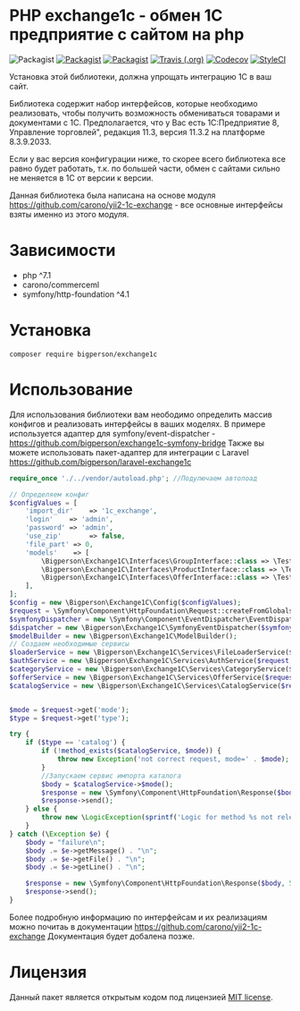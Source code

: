 # PHP exchange1c - обмен 1С предприятие с сайтом на php
![Packagist](https://img.shields.io/packagist/l/bigperson/exchange1c.svg?style=flat-square)
[![Packagist](https://img.shields.io/packagist/dt/bigperson/exchange1c.svg?style=flat-square)](https://packagist.org/packages/bigperson/exchange1c)
[![Packagist](https://img.shields.io/packagist/v/bigperson/exchange1c.svg?style=flat-square)](https://packagist.org/packages/bigperson/exchange1c)
[![Travis (.org)](https://img.shields.io/travis/bigperson/exchange1c.svg?style=flat-square)](https://travis-ci.org/bigperson/exchange1c)
[![Codecov](https://img.shields.io/codecov/c/github/bigperson/exchange1c.svg?style=flat-square)](https://codecov.io/gh/bigperson/exchange1c)
[![StyleCI](https://github.styleci.io/repos/153751681/shield?branch=master)](https://github.styleci.io/repos/153751681)




Установка этой библиотеки, должна упрощать интеграцию 1С в ваш сайт.

Библиотека содержит набор интерфейсов, которые необходимо реализовать, чтобы получить возможность обмениваться товарами и документами с 1С. Предполагается, что у Вас есть 1С:Предприятие 8, Управление торговлей", редакция 11.3, версия 11.3.2 на платформе 8.3.9.2033. 

Если у вас версия конфигурации ниже, то скорее всего библиотека все равно будет работать, т.к. по большей части, обмен с сайтами сильно не меняется в 1С от версии к версии.

Данная библиотека была написана на основе модуля https://github.com/carono/yii2-1c-exchange - все основные интерфейсы взяты именно из этого модуля.

# Зависимости
* php ^7.1
* carono/commerceml
* symfony/http-foundation ^4.1

# Установка
`composer require bigperson/exchange1c`

# Использование
Для использования библиотеки вам неободимо определить массив конфигов и реализовать интерфейсы в ваших моделях.
В примере используется адаптер для symfony/event-dispatcher - https://github.com/bigperson/exchange1c-symfony-bridge
Также вы можете использовать пакет-адаптер для интеграции с Laravel https://github.com/bigperson/laravel-exchange1c

```php
require_once './../vendor/autoload.php'; //Подулючаем автолоад

// Определяем конфиг
$configValues = [
    'import_dir'    => '1c_exchange',
    'login'    => 'admin',
    'password' => 'admin',
    'use_zip'       => false,
    'file_part' => 0,
    'models'    => [
        \Bigperson\Exchange1C\Interfaces\GroupInterface::class => \Tests\Models\GroupTestModel::class,
        \Bigperson\Exchange1C\Interfaces\ProductInterface::class => \Tests\Models\ProductTestModel::class,
        \Bigperson\Exchange1C\Interfaces\OfferInterface::class => \Tests\Models\OfferTestModel::class,
    ],
];
$config = new \Bigperson\Exchange1C\Config($configValues);
$request = \Symfony\Component\HttpFoundation\Request::createFromGlobals();
$symfonyDispatcher = new \Symfony\Component\EventDispatcher\EventDispatcher();
$dispatcher = new \Bigperson\Exchange1C\SymfonyEventDispatcher($symfonyDispatcher);
$modelBuilder = new \Bigperson\Exchange1C\ModelBuilder();
// Создаем необходимые сервисы
$loaderService = new \Bigperson\Exchange1C\Services\FileLoaderService($request, $config);
$authService = new \Bigperson\Exchange1C\Services\AuthService($request, $config);
$categoryService = new \Bigperson\Exchange1C\Services\CategoryService($request, $config, $dispatcher, $modelBuilder);
$offerService = new \Bigperson\Exchange1C\Services\OfferService($request, $config, $dispatcher, $modelBuilder);
$catalogService = new \Bigperson\Exchange1C\Services\CatalogService($request, $config, $authService, $loaderService, $categoryService, $offerService);


$mode = $request->get('mode');
$type = $request->get('type');

try {
    if ($type == 'catalog') {
        if (!method_exists($catalogService, $mode)) {
            throw new Exception('not correct request, mode=' . $mode);
        }
        //Запускаем сервис импорта каталога
        $body = $catalogService->$mode();
        $response = new \Symfony\Component\HttpFoundation\Response($body, 200, ['Content-Type', 'text/plain']);
        $response->send();
    } else {
        throw new \LogicException(sprintf('Logic for method %s not released', $type));
    }
} catch (\Exception $e) {
    $body = "failure\n";
    $body .= $e->getMessage() . "\n";
    $body .= $e->getFile() . "\n";
    $body .= $e->getLine() . "\n";

    $response = new \Symfony\Component\HttpFoundation\Response($body, 500, ['Content-Type', 'text/plain']);
    $response->send();
}
```

Более подробную информацию по интерфейсам и их реализациям можно почитаь в документации https://github.com/carono/yii2-1c-exchange
Документация будет добалена позже.

# Лицензия
Данный пакет является открытым кодом под лицензией [MIT license](LICENSE).





